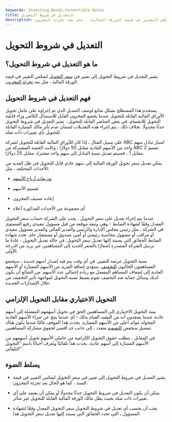 ```yaml
---
keywords: Investing,Bonds,Convertible Notes
title: التعديل في شروط التحويل
description: يشير التعديل في شروط التحويل إلى تغيير في سعر التحويل ليعكس التغيير في قيمة الورقة المالية ، مثل بعد تجزئة المخزون.
---
```


# التعديل في شروط التحويل
## ما هو التعديل في شروط التحويل؟

يشير التعديل في شروط التحويل إلى تغيير في [سعر التحويل](/conversionprice) ليعكس التغيير في قيمة الورقة المالية ، مثل بعد [تجزئة المخزون](/stocksplit).

## فهم التعديل في شروط التحويل

يستخدم هذا المصطلح بشكل شائع لوصف التعديل الذي تم إجراؤه على عامل تحويل الأوراق المالية القابلة للتحويل عندما يخضع المخزون القابل للاستبدال الكامن وراء قابلية التحويل للانقسام. في بعض العناصر القابلة للتحويل ، يعتبر التعديل في شروط التحويل حدثًا مجدولًا. بخلاف ذلك ، يتم إجراء هذه التعديلات لضمان عدم تأثر مالك السيارة القابلة للتحويل بأي تغييرات ذات صلة.

على سبيل المثال ، إذا كان للأوراق المالية القابلة للتحويل لشركة ABC امتياز تبادل سهم واحد من الأسهم العادية مقابل 50 دولارًا ، وكانت الحصة المشتركة من ABC تقسم 2 مقابل 1 ، فسيتم تعديل نسبة التبادل إلى سهم واحد مشترك مقابل 25 دولارًا.

يمكن تعديل سعر تحويل الورقة المالية إلى سهم عادي قابل للتحويل في ظل العديد من الأحداث المختلفة ، مثل:

- [توزيعات أرباح الأسهم](/dividend)

- تقسيم الأسهم

- إعادة تصنيف المخزون

- أي مجموعة من الأحداث المذكورة أعلاه

عندما يتم إجراء تعديل على سعر التحويل ، يجب على الشركة حساب سعر التحويل المعدل وفقًا لشهادة الضابط - وهي وثيقة موقعة من قبل مسؤول تنفيذي رفيع المستوى في الشركة ، مثل رئيس مجلس الإدارة والرئيس والمدير المالي والمدير مسؤول تنفيذي أو مراقب أو مسؤول محاسبة رئيسي أو أمين صندوق أو مستشار عام. تحدد شهادة الضابط الحقائق التي يستند إليها تعديل سعر التحويل. في حالة تعديل التحويل ، عادةً ما ترسل الشركة المصدرة إشعارًا بالسعر الجديد إلى المساهمين عبر بريد من الدرجة الأولى.

نسبة التحويل عرضة للتغيير. في أي وقت يتم فيه إصدار أسهم جديدة ، سيخضع المساهمون الحاليون [للتخفيف](/dilution). ستؤدي إضافة المزيد من الأسهم الممتازة أو الأسهم العادية إلى إضعاف المساهم المفضل مع زيادة إجمالي عدد الأسهم. من الشائع أن يكون لديك وسائل حماية ضد التخفيف تقوم بضبط نسبة التحويل لمواجهة تأثير التخفيف من خلال الإصدارات الجديدة.

## التحويل الاختياري مقابل التحويل الإلزامي

يمتد التحويل الاختياري إلى المساهمين الحق في تحويل أسهمهم المفضلة إلى أسهم عادية عندما يعتقدون أنه من المفيد القيام بذلك - أي عندما ينتج عن شراء الأسهم العادية المحولة عوائد أعلى من الأسهم الممتازة. يحدث هذا الموقف غالبًا عندما يكون هناك تفضيل منخفض [للتصفية](/liquidation) متعدد ، إلى جانب حد أقصى لحقوق مشاركة المساهمين.

في المقابل ، تتطلب حقوق التحويل الإلزامية من حاملي الأسهم تحويل أسهمهم من الأسهم الممتازة إلى أسهم عادية. يحدث هذا تلقائيًا ويُعرف أحيانًا باسم "التحويل التلقائي".

## يسلط الضوء

- يشير التعديل في شروط التحويل إلى تغيير في سعر التحويل ليعكس التغيير في قيمة السند ، كما هو الحال بعد تجزئة المخزون.

- يمكن أن يكون التعديل في شروط التحويل حدثًا مجدولًا أو يمكن أن يعتمد على أي تغييرات ذات صلة بحيث يظل مالك الورقة المالية القابلة للتحويل غير متأثر.

- يجب أن يحسب أي تعديل في شروط التحويل سعر التحويل المعدل وفقًا لشهادة المسؤول ، التي تحدد الحقائق التي يستند إليها تعديل سعر التحويل هذا.

